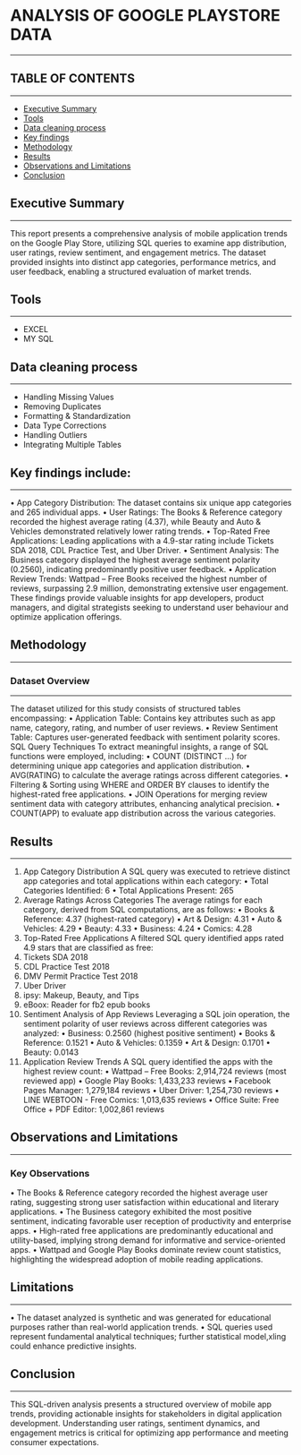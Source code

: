 # ANALYSIS OF GOOGLE PLAYSTORE DATA
---
## TABLE OF CONTENTS
---
- [Executive Summary](#executive-summary)
- [Tools](#tools)
- [Data cleaning process](#data-cleaning-process)
- [Key findings](key-findings)
- [Methodology](#methodology)
- [Results](results)
- [Observations and Limitations](#observations-and-limitations)
- [Conclusion](#conclusion)


## Executive Summary
---

This report presents a comprehensive analysis of mobile application trends on the Google Play Store, utilizing SQL queries to examine app distribution, user ratings, review sentiment, and engagement metrics. The dataset provided insights into distinct app categories, performance metrics, and user feedback, enabling a structured evaluation of market trends.

## Tools
---
- EXCEL
- MY SQL

##  Data cleaning process
---

- Handling Missing Values
- Removing Duplicates
- Formatting & Standardization
- Data Type Corrections
- Handling Outliers
- Integrating Multiple Tables

## Key findings include:
---
•	App Category Distribution: The dataset contains six unique app categories and 265 individual apps.
•	User Ratings: The Books & Reference category recorded the highest average rating (4.37), while Beauty and Auto & Vehicles demonstrated relatively lower rating trends.
•	Top-Rated Free Applications: Leading applications with a 4.9-star rating include Tickets SDA 2018, CDL Practice Test, and Uber Driver.
•	Sentiment Analysis: The Business category displayed the highest average sentiment polarity (0.2560), indicating predominantly positive user feedback.
•	Application Review Trends: Wattpad – Free Books received the highest number of reviews, surpassing 2.9 million, demonstrating extensive user engagement.
These findings provide valuable insights for app developers, product managers, and digital strategists seeking to understand user behaviour and optimize application offerings.



## Methodology
---
### Dataset Overview
---
The dataset utilized for this study consists of structured tables encompassing:
•	Application Table: Contains key attributes such as app name, category, rating, and number of user reviews.
•	Review Sentiment Table: Captures user-generated feedback with sentiment polarity scores.
SQL Query Techniques
To extract meaningful insights, a range of SQL functions were employed, including:
•	COUNT (DISTINCT ...) for determining unique app categories and application distribution.
•	AVG(RATING) to calculate the average ratings across different categories.
•	Filtering & Sorting using WHERE and ORDER BY clauses to identify the highest-rated free applications.
•	JOIN Operations for merging review sentiment data with category attributes, enhancing analytical precision.
•	COUNT(APP) to evaluate app distribution across the various categories.

## Results
---
1. App Category Distribution
A SQL query was executed to retrieve distinct app categories and total applications within each category:
•	Total Categories Identified: 6
•	Total Applications Present: 265
2. Average Ratings Across Categories
The average ratings for each category, derived from SQL computations, are as follows:
•	Books & Reference: 4.37 (highest-rated category)
•	Art & Design: 4.31
•	Auto & Vehicles: 4.29
•	Beauty: 4.33
•	Business: 4.24
•	Comics: 4.28
3. Top-Rated Free Applications
A filtered SQL query identified apps rated 4.9 stars that are classified as free:
1.	Tickets SDA 2018
2.	CDL Practice Test 2018
3.	DMV Permit Practice Test 2018
4.	Uber Driver
5.	ipsy: Makeup, Beauty, and Tips
6.	eBoox: Reader for fb2 epub books
4. Sentiment Analysis of App Reviews
Leveraging a SQL join operation, the sentiment polarity of user reviews across different categories was analyzed:
•	Business: 0.2560 (highest positive sentiment)
•	Books & Reference: 0.1521
•	Auto & Vehicles: 0.1359
•	Art & Design: 0.1701
•	Beauty: 0.0143
5. Application Review Trends
A SQL query identified the apps with the highest review count:
•	Wattpad – Free Books: 2,914,724 reviews (most reviewed app)
•	Google Play Books: 1,433,233 reviews
•	Facebook Pages Manager: 1,279,184 reviews
•	Uber Driver: 1,254,730 reviews
•	LINE WEBTOON - Free Comics: 1,013,635 reviews
•	Office Suite: Free Office + PDF Editor: 1,002,861 reviews

## Observations and Limitations
---

### Key Observations
•	The Books & Reference category recorded the highest average user rating, suggesting strong user satisfaction within educational and literary applications.
•	The Business category exhibited the most positive sentiment, indicating favorable user reception of productivity and enterprise apps.
•	High-rated free applications are predominantly educational and utility-based, implying strong demand for informative and service-oriented apps.
•	Wattpad and Google Play Books dominate review count statistics, highlighting the widespread adoption of mobile reading applications.

## Limitations
---
•	The dataset analyzed is synthetic and was generated for educational purposes rather than real-world application trends.
•	SQL queries used represent fundamental analytical techniques; further statistical model,xling could enhance predictive insights.

## Conclusion
---
This SQL-driven analysis presents a structured overview of mobile app trends, providing actionable insights for stakeholders in digital application development. Understanding user ratings, sentiment dynamics, and engagement metrics is critical for optimizing app performance and meeting consumer expectations.


